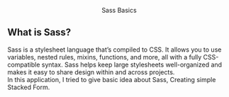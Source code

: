 <p align="center">Sass Basics</p>

## What is Sass?

Sass is a stylesheet language that’s compiled to CSS. It allows you to use variables, nested rules, mixins, functions, and more, all with a fully CSS-compatible syntax. Sass helps keep large stylesheets well-organized and makes it easy to share design within and across projects.
<br>
In this application, I tried to give basic idea about Sass, Creating simple Stacked Form.
&nbsp;
